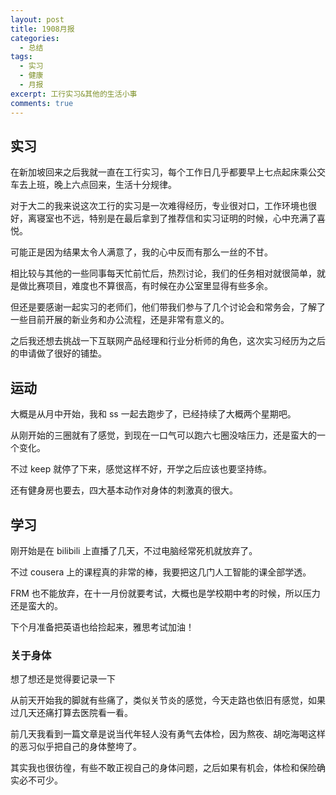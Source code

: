 ```yaml
---
layout: post
title: 1908月报
categories: 
  - 总结
tags:
  - 实习
  - 健康
  - 月报
excerpt: 工行实习&其他的生活小事
comments: true
---
```


## 实习

在新加坡回来之后我就一直在工行实习，每个工作日几乎都要早上七点起床乘公交车去上班，晚上六点回来，生活十分规律。

对于大二的我来说这次工行的实习是一次难得经历，专业很对口，工作环境也很好，离寝室也不远，特别是在最后拿到了推荐信和实习证明的时候，心中充满了喜悦。

可能正是因为结果太令人满意了，我的心中反而有那么一丝的不甘。

相比较与其他的一些同事每天忙前忙后，热烈讨论，我们的任务相对就很简单，就是做比赛项目，难度也不算很高，有时候在办公室里显得有些多余。

但还是要感谢一起实习的老师们，他们带我们参与了几个讨论会和常务会，了解了一些目前开展的新业务和办公流程，还是非常有意义的。

之后我还想去挑战一下互联网产品经理和行业分析师的角色，这次实习经历为之后的申请做了很好的铺垫。

## 运动

大概是从月中开始，我和 ss 一起去跑步了，已经持续了大概两个星期吧。

从刚开始的三圈就有了感觉，到现在一口气可以跑六七圈没啥压力，还是蛮大的一个变化。

不过 keep 就停了下来，感觉这样不好，开学之后应该也要坚持练。

还有健身房也要去，四大基本动作对身体的刺激真的很大。

## 学习

刚开始是在 bilibili 上直播了几天，不过电脑经常死机就放弃了。

不过 cousera 上的课程真的非常的棒，我要把这几门人工智能的课全部学透。

FRM 也不能放弃，在十一月份就要考试，大概也是学校期中考的时候，所以压力还是蛮大的。

下个月准备把英语也给捡起来，雅思考试加油！

### 关于身体

想了想还是觉得要记录一下

从前天开始我的脚就有些痛了，类似关节炎的感觉，今天走路也依旧有感觉，如果过几天还痛打算去医院看一看。

前几天我看到一篇文章是说当代年轻人没有勇气去体检，因为熬夜、胡吃海喝这样的恶习似乎把自己的身体整垮了。

其实我也很彷徨，有些不敢正视自己的身体问题，之后如果有机会，体检和保险确实必不可少。


